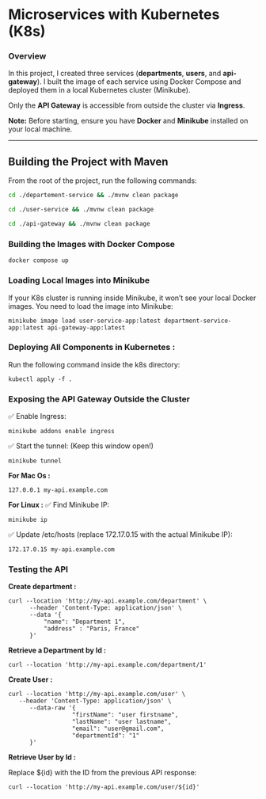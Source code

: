 # Microservices with Kubernetes (K8s)

### Overview
In this project, I created three services (**departments**, **users**, and **api-gateway**). I built the image of each service using Docker Compose and deployed them in a local Kubernetes cluster (Minikube).

Only the **API Gateway** is accessible from outside the cluster via **Ingress**.

**Note:** Before starting, ensure you have **Docker** and **Minikube** installed on your local machine.

---

## Building the Project with Maven

From the root of the project, run the following commands:

```sh
cd ./departement-service && ./mvnw clean package

cd ./user-service && ./mvnw clean package

cd ./api-gateway && ./mvnw clean package

  ```

### Building the Images with Docker Compose

  ```
docker compose up
  ```

### Loading Local Images into Minikube

If your K8s cluster is running inside Minikube, it won’t see your local Docker images. You need to load the image into
Minikube:

  ```
minikube image load user-service-app:latest department-service-app:latest api-gateway-app:latest
  ```

### Deploying All Components in Kubernetes :

Run the following command inside the k8s directory:

  ```
 kubectl apply -f .
  ```

### Exposing the API Gateway Outside the Cluster

✅ Enable Ingress: 
  ```
minikube addons enable ingress
  ```

✅ Start the tunnel: (Keep this window open!)
  ```
minikube tunnel 
  ```

**For Mac Os :**

  ```
127.0.0.1 my-api.example.com
  ```

**For Linux :**
✅ Find Minikube IP: 
  ```
minikube ip
  ```

✅ Update /etc/hosts (replace 172.17.0.15 with the actual Minikube IP):

  ```
172.17.0.15 my-api.example.com
  ```

### Testing the API

**Create department :**

  ```
curl --location 'http://my-api.example.com/department' \
        --header 'Content-Type: application/json' \
        --data '{
            "name": "Department 1",
            "address" : "Paris, France"
        }'
  ```

**Retrieve a Department by Id :**

  ```
curl --location 'http://my-api.example.com/department/1'
  ```

**Create User :**

  ```
curl --location 'http://my-api.example.com/user' \
     --header 'Content-Type: application/json' \
        --data-raw '{
                    "firstName": "user firstname",
                    "lastName": "user lastname",
                    "email": "user@gmail.com",
                    "departmentId": "1"
        }'
  ```

**Retrieve User by Id :**

Replace ${id} with the ID from the previous API response:

  ```
curl --location 'http://my-api.example.com/user/${id}'
  ```